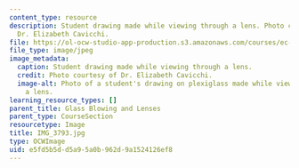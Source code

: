 ```yaml
---
content_type: resource
description: Student drawing made while viewing through a lens. Photo courtesy of
  Dr. Elizabeth Cavicchi.
file: https://ol-ocw-studio-app-production.s3.amazonaws.com/courses/ec-050-recreate-experiments-from-history-inform-the-future-from-the-past-galileo-january-iap-2010/e5fd5b5dd5a95a0b962d9a1524126ef8_IMG_3793.jpg
file_type: image/jpeg
image_metadata:
  caption: Student drawing made while viewing through a lens.
  credit: Photo courtesy of Dr. Elizabeth Cavicchi.
  image-alt: Photo of a student's drawing on plexiglass made while viewing through
    a lens.
learning_resource_types: []
parent_title: Glass Blowing and Lenses
parent_type: CourseSection
resourcetype: Image
title: IMG_3793.jpg
type: OCWImage
uid: e5fd5b5d-d5a9-5a0b-962d-9a1524126ef8
---
```


